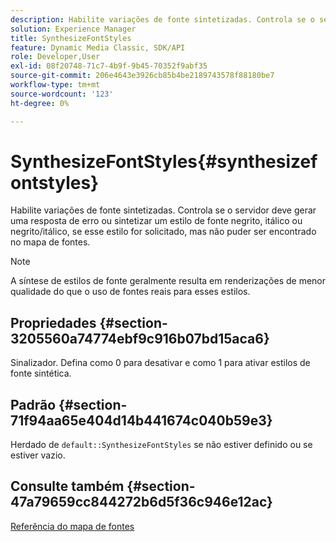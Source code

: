 ```yaml
---
description: Habilite variações de fonte sintetizadas. Controla se o servidor deve gerar uma resposta de erro ou sintetizar um estilo de fonte negrito, itálico ou negrito/itálico, se esse estilo for solicitado, mas não puder ser encontrado no mapa de fontes.
solution: Experience Manager
title: SynthesizeFontStyles
feature: Dynamic Media Classic, SDK/API
role: Developer,User
exl-id: 08f20748-71c7-4b9f-9b45-70352f9abf35
source-git-commit: 206e4643e3926cb85b4be2189743578f88180be7
workflow-type: tm+mt
source-wordcount: '123'
ht-degree: 0%

---
```


# SynthesizeFontStyles{#synthesizefontstyles}

Habilite variações de fonte sintetizadas. Controla se o servidor deve gerar uma resposta de erro ou sintetizar um estilo de fonte negrito, itálico ou negrito/itálico, se esse estilo for solicitado, mas não puder ser encontrado no mapa de fontes.

>[!NOTE]
>
>A síntese de estilos de fonte geralmente resulta em renderizações de menor qualidade do que o uso de fontes reais para esses estilos.

## Propriedades {#section-3205560a74774ebf9c916b07bd15aca6}

Sinalizador. Defina como 0 para desativar e como 1 para ativar estilos de fonte sintética.

## Padrão {#section-71f94aa65e404d14b441674c040b59e3}

Herdado de `default::SynthesizeFontStyles` se não estiver definido ou se estiver vazio.

## Consulte também {#section-47a79659cc844272b6d5f36c946e12ac}

[Referência do mapa de fontes](../../../../../is-api/image-catalog/image-serving-api-ref/c-image-catalog-reference/c-font-map-reference/c-font-map-reference.md#concept-f81f319d03c646c5a8ef87b3277dd37d)
